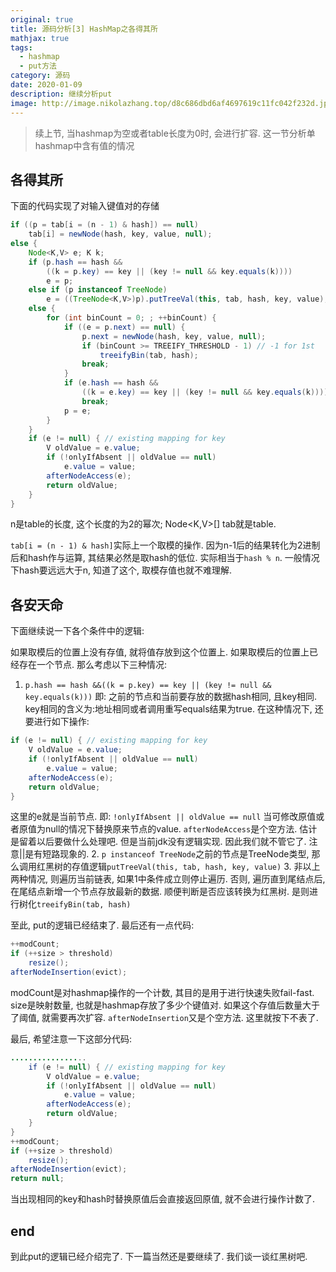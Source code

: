 ```yaml
---
original: true
title: 源码分析[3] HashMap之各得其所
mathjax: true
tags:
  - hashmap
  - put方法
category: 源码
date: 2020-01-09
description: 继续分析put
image: http://image.nikolazhang.top/d8c686dbd6af4697619c11fc042f232d.jpg
---
```


> 续上节, 当hashmap为空或者table长度为0时, 会进行扩容. 这一节分析单hashmap中含有值的情况

## 各得其所

下面的代码实现了对输入键值对的存储

```java
if ((p = tab[i = (n - 1) & hash]) == null)
    tab[i] = newNode(hash, key, value, null);
else {
    Node<K,V> e; K k;
    if (p.hash == hash &&
        ((k = p.key) == key || (key != null && key.equals(k))))
        e = p;
    else if (p instanceof TreeNode)
        e = ((TreeNode<K,V>)p).putTreeVal(this, tab, hash, key, value);
    else {
        for (int binCount = 0; ; ++binCount) {
            if ((e = p.next) == null) {
                p.next = newNode(hash, key, value, null);
                if (binCount >= TREEIFY_THRESHOLD - 1) // -1 for 1st
                    treeifyBin(tab, hash);
                break;
            }
            if (e.hash == hash &&
                ((k = e.key) == key || (key != null && key.equals(k))))
                break;
            p = e;
        }
    }
    if (e != null) { // existing mapping for key
        V oldValue = e.value;
        if (!onlyIfAbsent || oldValue == null)
            e.value = value;
        afterNodeAccess(e);
        return oldValue;
    }
}
```

n是table的长度, 这个长度的为2的幂次; Node<K,V>[] tab就是table.

`tab[i = (n - 1) & hash]`实际上一个取模的操作. 因为n-1后的结果转化为2进制后和hash作与运算, 其结果必然是取hash的低位. 实际相当于`hash % n`. 一般情况下hash要远远大于n, 知道了这个, 取模存值也就不难理解.

## 各安天命

下面继续说一下各个条件中的逻辑:

如果取模后的位置上没有存值, 就将值存放到这个位置上.
如果取模后的位置上已经存在一个节点. 那么考虑以下三种情况:

1. `p.hash == hash &&((k = p.key) == key || (key != null && key.equals(k)))` 即: 之前的节点和当前要存放的数据hash相同, 且key相同. key相同的含义为:地址相同或者调用重写equals结果为true. 在这种情况下, 还要进行如下操作:

```java
if (e != null) { // existing mapping for key
    V oldValue = e.value;
    if (!onlyIfAbsent || oldValue == null)
        e.value = value;
    afterNodeAccess(e);
    return oldValue;
}
```

这里的e就是当前节点. 即: `!onlyIfAbsent || oldValue == null` 当可修改原值或者原值为null的情况下替换原来节点的value. `afterNodeAccess`是个空方法. 估计是留着以后要做什么处理吧. 但是当前jdk没有逻辑实现. 因此我们就不管它了. 注意||是有短路现象的.
2. `p instanceof TreeNode`之前的节点是TreeNode类型, 那么调用红黑树的存值逻辑`putTreeVal(this, tab, hash, key, value)`
3. 非以上两种情况, 则遍历当前链表, 如果1中条件成立则停止遍历. 否则, 遍历直到尾结点后, 在尾结点新增一个节点存放最新的数据. 顺便判断是否应该转换为红黑树. 是则进行树化`treeifyBin(tab, hash)`

至此, put的逻辑已经结束了. 最后还有一点代码:

```java
++modCount;
if (++size > threshold)
    resize();
afterNodeInsertion(evict);
```

modCount是对hashmap操作的一个计数, 其目的是用于进行快速失败fail-fast.
size是映射数量, 也就是hashmap存放了多少个键值对. 如果这个存值后数量大于了阈值, 就需要再次扩容.
`afterNodeInsertion`又是个空方法. 这里就按下不表了.

最后, 希望注意一下这部分代码:

```java
.................
    if (e != null) { // existing mapping for key
        V oldValue = e.value;
        if (!onlyIfAbsent || oldValue == null)
            e.value = value;
        afterNodeAccess(e);
        return oldValue;
    }
}
++modCount;
if (++size > threshold)
    resize();
afterNodeInsertion(evict);
return null;
```

当出现相同的key和hash时替换原值后会直接返回原值, 就不会进行操作计数了.

## end

到此put的逻辑已经介绍完了. 下一篇当然还是要继续了. 我们谈一谈红黑树吧.
